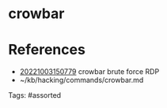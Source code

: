 # crowbar

# References
- [20221003150779](/zet/20221003150779/) crowbar brute force RDP
- ~/kb/hacking/commands/crowbar.md

Tags:
    #assorted

